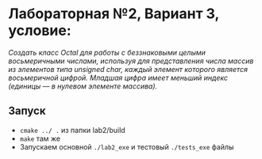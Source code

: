 # Лабораторная №2, Вариант 3, условие:

*Создать класс Octal для работы с беззнаковыми целыми восьмеричными числами, используя для представления числа массив из элементов типа unsigned char, каждый элемент которого является восьмеричной цифрой. Младшая цифра имеет меньший индекс (единицы — в нулевом элементе массива).*


## Запуск
- `cmake ../ .` из папки lab2/build
- `make` там же
- Запускаем основной `./lab2_exe` и тестовый `./tests_exe` файлы
